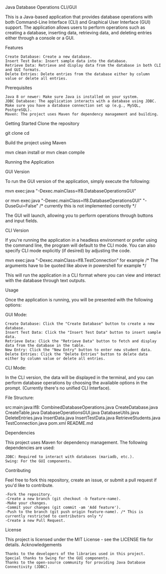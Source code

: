 Java Database Operations CLI/GUI

This is a Java-based application that provides database operations with both Command-Line Interface (CLI) and Graphical User Interface (GUI) support. The application allows users to perform operations such as creating a database, inserting data, retrieving data, and deleting entries either through a console or a GUI.

Features

    Create Database: Create a new database.
    Insert Test Data: Insert sample data into the database.
    Retrieve Data: Retrieve and display data from the database in both CLI and GUI formats.
    Delete Entries: Delete entries from the database either by column value or delete all entries.

Prerequisites

    Java 8 or newer: Make sure Java is installed on your system.
    JDBC Database: The application interacts with a database using JDBC. Make sure you have a database connection set up (e.g., MySQL, PostgreSQL).
    Maven: The project uses Maven for dependency management and building.

Getting Started
Clone the repository

git clone <repository-url>
cd <project-directory>

Build the project using Maven

mvn clean install or mvn clean compile

Running the Application

GUI Version

To run the GUI version of the application, simply execute the following:

mvn exec:java "-Dexec.mainClass=lf8.DatabaseOperationsGUI"

or mvn exec:java "-Dexec.mainClass=lf8.DatabaseOperationsGUI" "-DuseGui=False"
/* currently this is not implemented correctly */

The GUI will launch, allowing you to perform operations through buttons and input fields.


CLI Version

If you're running the application in a headless environment or prefer using the command line, the program will default to the CLI mode. You can also specify CLI mode explicitly (if desired) by adjusting the code.

mvn exec:java "-Dexec.mainClass=lf8.TestConnection" for example
/* The arguments have to be quoted like above in powershell for example */

This will run the application in a CLI format where you can view and interact with the database through text outputs.

Usage

Once the application is running, you will be presented with the following options:

GUI Mode:

    Create Database: Click the "Create Database" button to create a new database.
    Insert Test Data: Click the "Insert Test Data" button to insert sample data.
    Retrieve Data: Click the "Retrieve Data" button to fetch and display data from the database in the table.
    New Entry: Click the "New Entry" button to enter new student data.
    Delete Entries: Click the "Delete Entries" button to delete data either by column value or delete all entries.

CLI Mode:

In the CLI version, the data will be displayed in the terminal, and you can perform database operations by choosing the available options in the prompt. (Currently there's no unified CLI Interface).

File Structure:

src:main:java:lf8:
	CombinedDatabaseOperations.java
	CreateDatabase.java
	CreateTable.java
	DatabaseOperationsGUI.java
	DatabaseUtils.java
	DeleteEntries.java
	InsertData.java
	InsertTestData.java
	RetrieveStudents.java
	TestConnection.java
pom.xml
README.md

Dependencies

This project uses Maven for dependency management. The following dependencies are used:

    JDBC: Required to interact with databases (mariadb, etc.).
    Swing: For the GUI components.

Contributing

Feel free to fork this repository, create an issue, or submit a pull request if you'd like to contribute.

    -Fork the repository.
    -Create a new branch (git checkout -b feature-name).
    -Make your changes.
    -Commit your changes (git commit -am 'Add feature').
    -Push to the branch (git push origin feature-name). /* This is currently restricted to contributors only */
    -Create a new Pull Request.

License

This project is licensed under the MIT License - see the LICENSE file for details.
Acknowledgements

    Thanks to the developers of the libraries used in this project.
    Special thanks to Swing for the GUI components.
    Thanks to the open-source community for providing Java Database Connectivity (JDBC).
